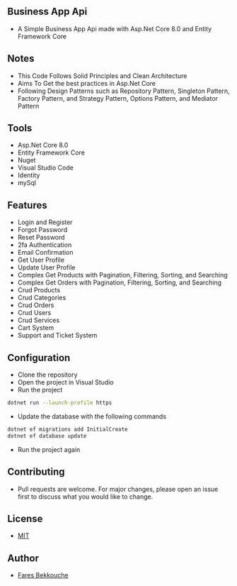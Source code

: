 ## Business App Api

- A Simple Business App Api made with Asp.Net Core 8.0  and Entity Framework Core

## Notes

- This Code Follows Solid Principles and Clean Architecture
- Aims To Get the best practices in Asp.Net Core
- Following Design Patterns such as Repository Pattern, Singleton Pattern, Factory Pattern, and Strategy Pattern, Options Pattern, and Mediator Pattern

## Tools

- Asp.Net Core 8.0
- Entity Framework Core
- Nuget
- Visual Studio Code
- Identity
- mySql

## Features

- Login and Register
- Forgot Password
- Reset Password
- 2fa Authentication
- Email Confirmation
- Get User Profile
- Update User Profile
- Complex Get Products with Pagination, Filtering, Sorting, and Searching
- Complex Get Orders with Pagination, Filtering, Sorting, and Searching
- Crud Products
- Crud Categories
- Crud Orders
- Crud Users
- Crud Services
- Cart System
- Support and Ticket System

## Configuration

- Clone the repository
- Open the project in Visual Studio
- Run the project

``` bash
dotnet run --launch-profile https
```

- Update the database with the following commands

```bash
dotnet ef migrations add InitialCreate
dotnet ef database update
```

- Run the project again

## Contributing

- Pull requests are welcome. For major changes, please open an issue first to discuss what you would like to change.

## License

- [MIT](https://choosealicense.com/licenses/mit/)

## Author

- [Fares Bekkouche](https//github.com/1farz1)

```
